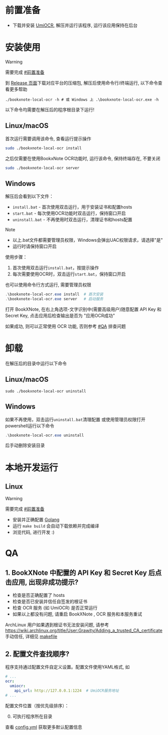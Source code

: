 # 前置准备
- 下载并安装 [UmiOCR](https://github.com/hiroi-sora/Umi-OCR), 解压并运行该程序, 运行该应用保持在后台

# 安装使用
> [!warning]
> 需要完成 [#前置准备](#前置准备)

到 [Release 页面](https://github.com/StrayDragon/bookxnote-local-ocr/releases)下载对应平台的压缩包, 解压后使用命令行/终端运行, 以下命令查看更多帮助
```
./bookxnote-local-ocr -h # 或 Windows 上 .\bookxnote-local-ocr.exe -h
```

以下命令均需要在解压后的程序根目录下运行!

## Linux/macOS

首次运行需要调用该命令, 查看运行提示操作
```sh
sudo ./bookxnote-local-ocr install
```

之后仅需要在使用BookxNote OCR功能时, 运行该命令, 保持终端存在, 不要关闭
```sh
sudo ./bookxnote-local-ocr server
```

## Windows

解压后会看到以下文件：
- `install.bat` - 首次使用双击运行，用于安装证书和配置hosts
- `start.bat` - 每次使用OCR功能时双击运行，保持窗口开启
- `uninstall.bat` - 不再使用时双击运行，清理证书和hosts配置

> [!note]
> - 以上.bat文件都需要管理员权限，Windows会弹出UAC权限请求，请选择"是"
> - 运行时请保持窗口开启

使用步骤：
1. 首次使用双击运行`install.bat`，按提示操作
2. 每次需要使用OCR时，双击运行`start.bat`，保持窗口开启

也可以使用命令行方式运行, 需要管理员权限
```powershell
.\bookxnote-local-ocr.exe install  # 首次安装
.\bookxnote-local-ocr.exe server   # 启动服务
```

打开 BookXNote, 在右上角选项-文字识别中(需要高级用户)随意配置 API Key 和 Secret Key, 点击应用后检查输出是否为 "应用OCR成功"

如果成功, 则可以正常使用 OCR 功能, 否则参考 [#QA](#QA) 排查问题

# 卸载

在解压后的目录中运行以下命令

## Linux/macOS
```
sudo ./bookxnote-local-ocr uninstall
```

## Windows
如果不再使用，双击运行`uninstall.bat`清理配置 或使用管理员权限打开powershell运行以下命令

```powershell
.\bookxnote-local-ocr.exe uninstall
```
后手动删除安装目录

# 本地开发运行
## Linux
> [!warning]
> 需要完成 [#前置准备](#前置准备)

- 安装并正确配置 [Golang](https://go.dev/doc/install)
- 运行 `make build` 会自动下载依赖并完成编译
- 浏览代码, 进行开发 :)


# QA

## 1. BookXNote 中配置的 API Key 和 Secret Key 后点击应用, 出现非成功提示?

- 检查是否正确配置了 hosts
- 检查是否已安装并信任自签发的根证书
- 检查 OCR 服务 (如 UmiOCR) 是否正常运行
- 如果以上都没有问题, 请重启 BookXNote , OCR 服务和本服务重试

ArchLinux 用户如果遇到根证书无法安装问题, 请参考 https://wiki.archlinux.org/title/User:Grawity/Adding_a_trusted_CA_certificate 手动信任, 详细见 [makefile](../Makefile)


## 2. 配置文件查找顺序?

程序支持通过配置文件自定义设置。配置文件使用YAML格式, 如

```yaml
# ...
ocr:
  umiocr:
    api_url: http://127.0.0.1:1224  # UmiOCR服务地址
# ...
```

配置文件位置（按优先级排序）：

0. 可执行程序所在目录

<!-- ### Linux
1. ~/.local/share/bookxnote-local-ocr/config.yml
2. ~/.config/bookxnote-local-ocr/config.yml

### macOS
1. ~/Library/Application Support/bookxnote-local-ocr/config.yml

### Windows
1. %APPDATA%/bookxnote-local-ocr/config.yml -->

查看 [config.yml](../artifact/config.yml) 获取更多默认配置信息

